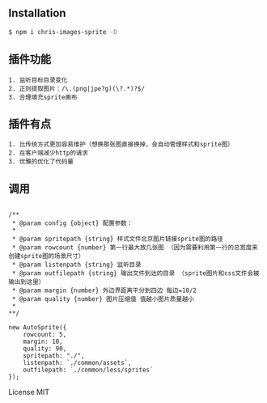 ## Installation

```bash
$ npm i chris-images-sprite -D
```

## 插件功能
    1. 监听目标目录变化
    2. 正则提取图片：/\.(png|jpe?g)(\?.*)?$/
    3. 合理填充sprite画布

## 插件有点
    1. 比传统方式更加容易维护（想换那张图直接换掉，会自动管理样式和sprite图）
    2. 在客户端减少http的请求
    3. 优雅的优化了代码量

## 调用

```

/**
 * @param config {object} 配置参数：
 * 
 * @param spritepath {string} 样式文件北京图片链接sprite图的路径
 * @param rowcount {number} 第一行最大放几张图 （因为需要利用第一行的总宽度来创建sprite图的场景尺寸）
 * @param listenpath {string} 监听目录
 * @param outfilepath {string} 输出文件到达的目录 （sprite图片和css文件会被输出到这里）
 * @param margin {number} 外边界距离平分到四边 每边=10/2
 * @param quality {number} 图片压缩值 值越小图片质量越小
 * 
**/

new AutoSprite({
    rowcount: 5,
    margin: 10,
    quality: 90,
    spritepath: "./",
    listenpath: `./common/assets`,
    outfilepath: `./common/less/sprites`
});

```

License
MIT